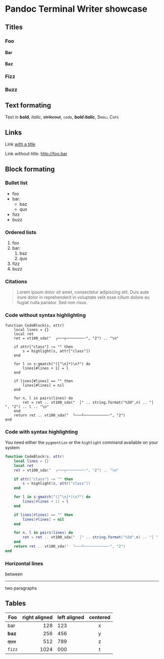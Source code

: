 # Pandoc Terminal Writer showcase

## Titles

### Foo

#### Bar

#### Baz

### Fizz

### Buzz

## Text formating

Text in **bold**, _italic_, ~~strikeout~~, `code`, **_bold italic_**, <span style="font-variant:small-caps;">Small Caps</span> 

## Links

Link [with a title](http://foo.bar)

Link without title: <http://foo.bar>

## Block formating

### Bullet list

- foo
- bar:
  - baz
  - qux
- fizz
- buzz

### Ordered lists

1. foo
2. bar:
    1. baz
    2. qux
3. fizz
4. buzz

### Citations

> Lorem ipsum dolor sit amet, consectetur adipiscing elit. Duis aute irure dolor in reprehenderit in voluptate velit esse cillum dolore eu fugiat nulla pariatur. Sed non risus.

### Code without syntax highlighting

```
function CodeBlock(s, attr)
	local lines = {}
	local ret
	ret = vt100_sda("  ╭───┬────────┄", "2") .. "\n"

	if attr["class"] ~= "" then
		s = highlight(s, attr["class"])
	end

	for l in s:gmatch("([^\n]*)\n?") do
		lines[#lines + 1] = l
	end

	if lines[#lines] == "" then
		lines[#lines] = nil
	end

	for n, l in pairs(lines) do
		ret = ret .. vt100_sda("  │" .. string.format("%3d",n) .. "│ ", "2") .. l .. "\n"
	end
	return ret .. vt100_sda("  ╰───┴───────────┄", "2")
end
```

### Code with syntax highlighting

You need either the `pygmentize` or the `highlight` command available on your system

```lua
function CodeBlock(s, attr)
	local lines = {}
	local ret
	ret = vt100_sda("  ╭───┬────────┄", "2") .. "\n"

	if attr["class"] ~= "" then
		s = highlight(s, attr["class"])
	end

	for l in s:gmatch("([^\n]*)\n?") do
		lines[#lines + 1] = l
	end

	if lines[#lines] == "" then
		lines[#lines] = nil
	end

	for n, l in pairs(lines) do
		ret = ret .. vt100_sda("  │" .. string.format("%3d",n) .. "│ ", "2") .. l .. "\n"
	end
	return ret .. vt100_sda("  ╰───┴───────────┄", "2")
end
```

### Horizontal lines

between 

---

two paragraphs

## Tables


| Foo     | right aligned | left aligned | centered    |
|---------|--------------:|:-------------|:-----------:|
| bar     |           128 | 123          |      x      |
| **baz** |           256 | 456          |      y      |
| ~~qux~~ |           512 | 789          |      z      |
| `fizz`  |          1024 | 000          |      t      |
